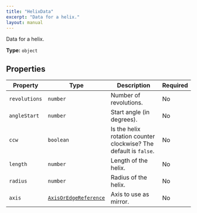 ```yaml
---
title: "HelixData"
excerpt: "Data for a helix."
layout: manual
---
```


Data for a helix.

**Type:** `object`





## Properties

| Property | Type | Description | Required |
|----------|------|-------------|----------|
| `revolutions` |`number`| Number of revolutions. | No |
| `angleStart` |`number`| Start angle (in degrees). | No |
| `ccw` |`boolean`| Is the helix rotation counter clockwise? The default is `false`. | No |
| `length` |`number`| Length of the helix. | No |
| `radius` |`number`| Radius of the helix. | No |
| `axis` |[`AxisOrEdgeReference`](/docs/kcl/types/AxisOrEdgeReference)| Axis to use as mirror. | No |


